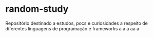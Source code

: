 # random-study
Repositório destinado a estudos, pocs e curiosidades a respeito de diferentes linguagens de programação e frameworks
a
a
a
aa
a
